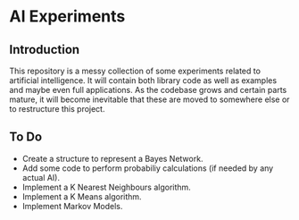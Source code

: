 AI Experiments
=

Introduction
-
This repository is a messy collection of some experiments related to artificial intelligence. It will contain both library code as well as examples and maybe even full applications.
As the codebase grows and certain parts mature, it will become inevitable that these are moved to somewhere else or to restructure this project.

To Do
-
* Create a structure to represent a Bayes Network.
* Add some code to perform probabiliy calculations (if needed by any actual AI).
* Implement a K Nearest Neighbours algorithm.
* Implement a K Means algorithm.
* Implement Markov Models.
